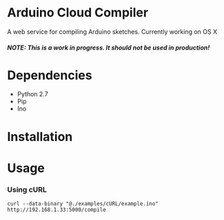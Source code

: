 Arduino Cloud Compiler
======================

A web service for compiling Arduino sketches.
Currently working on OS X

##### NOTE: This is a work in progress. It should not be used in production!

Dependencies
======================
* Python 2.7
* Pip
* Ino

Installation
======================


Usage
======================

### Using cURL
```
curl --data-binary "@./examples/cURL/example.ino" http://192.168.1.33:5000/compile
```
